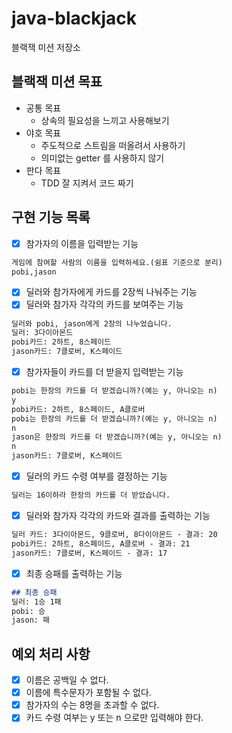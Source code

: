 # java-blackjack

블랙잭 미션 저장소

## 블랙잭 미션 목표
- 공통 목표
  - 상속의 필요성을 느끼고 사용해보기
- 야호 목표
  - 주도적으로 스트림을 떠올려서 사용하기
  - 의미없는 getter 를 사용하지 않기
- 판다 목표
  - TDD 잘 지켜서 코드 짜기

## 구현 기능 목록

- [X] 참가자의 이름을 입력받는 기능
```markdown
게임에 참여할 사람의 이름을 입력하세요.(쉼표 기준으로 분리)
pobi,jason
```

- [X] 딜러와 참가자에게 카드를 2장씩 나눠주는 기능
- [X] 딜러와 참가자 각각의 카드를 보여주는 기능
```markdown
딜러와 pobi, jason에게 2장의 나누었습니다.
딜러: 3다이아몬드
pobi카드: 2하트, 8스페이드
jason카드: 7클로버, K스페이드
```

- [X] 참가자들이 카드를 더 받을지 입력받는 기능
```markdown
pobi는 한장의 카드를 더 받겠습니까?(예는 y, 아니오는 n)
y
pobi카드: 2하트, 8스페이드, A클로버
pobi는 한장의 카드를 더 받겠습니까?(예는 y, 아니오는 n)
n
jason은 한장의 카드를 더 받겠습니까?(예는 y, 아니오는 n)
n
jason카드: 7클로버, K스페이드
```

- [X] 딜러의 카드 수령 여부를 결정하는 기능
```markdown
딜러는 16이하라 한장의 카드를 더 받았습니다.
```

- [X] 딜러와 참가자 각각의 카드와 결과를 출력하는 기능
```markdown
딜러 카드: 3다이아몬드, 9클로버, 8다이아몬드 - 결과: 20
pobi카드: 2하트, 8스페이드, A클로버 - 결과: 21
jason카드: 7클로버, K스페이드 - 결과: 17
```

- [X] 최종 승패를 출력하는 기능
```markdown
## 최종 승패
딜러: 1승 1패
pobi: 승 
jason: 패
```

## 예외 처리 사항
- [X] 이름은 공백일 수 없다.
- [X] 이름에 특수문자가 포함될 수 없다. 
- [X] 참가자의 수는 8명을 초과할 수 없다. 
- [X] 카드 수령 여부는 y 또는 n 으로만 입력해야 한다.
